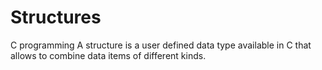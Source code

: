 # Structures
C programming
A structure is a user defined data type available
in C that allows to combine data items of
different kinds.
